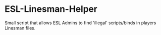# ESL-Linesman-Helper

Small script that allows ESL Admins to find 'illegal' scripts/binds in players Linesman files.